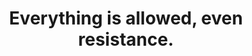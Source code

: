 ---
title: Everything is allowed, even resistance.
tags: acceptance mindfulness buddhism experience
selfacceptance: true
va202309open: true
---